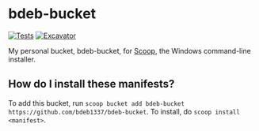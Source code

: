 # bdeb-bucket

[![Tests](https://github.com/bdeb1337/bdeb-bucket/actions/workflows/ci.yml/badge.svg)](https://github.com/bdeb1337/bdeb-bucket/actions/workflows/ci.yml) 
[![Excavator](https://github.com/bdeb1337/bdeb-bucket/actions/workflows/excavator.yml/badge.svg)](https://github.com/bdeb1337/bdeb-bucket/actions/workflows/excavator.yml)

My personal bucket, bdeb-bucket, for [Scoop](https://scoop.sh), the Windows command-line installer.

How do I install these manifests?
---------------------------------

To add this bucket, run `scoop bucket add bdeb-bucket https://github.com/bdeb1337/bdeb-bucket`. To install, do `scoop install <manifest>`.